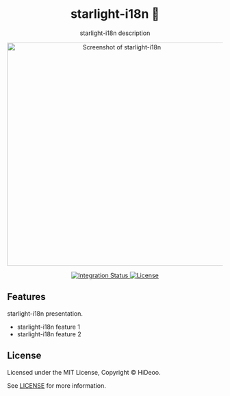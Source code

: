 <div align="center">
  <h1>starlight-i18n 🚧</h1>
  <p>starlight-i18n description</p>
  <p>
    <a href="https://dummyimage.com/520x350/121212/cdc8be.png&text=screenshot" title="Screenshot of starlight-i18n">
      <img alt="Screenshot of starlight-i18n" src="https://dummyimage.com/520x350/121212/cdc8be.png&text=screenshot" width="520" />
    </a>
  </p>
</div>

<div align="center">
  <a href="https://github.com/HiDeoo/starlight-i18n/actions/workflows/integration.yml">
    <img alt="Integration Status" src="https://github.com/HiDeoo/starlight-i18n/actions/workflows/integration.yml/badge.svg" />
  </a>
  <a href="https://github.com/HiDeoo/starlight-i18n/blob/main/LICENSE">
    <img alt="License" src="https://badgen.net/github/license/HiDeoo/starlight-i18n" />
  </a>
  <br />
</div>

## Features

starlight-i18n presentation.

- starlight-i18n feature 1
- starlight-i18n feature 2

## License

Licensed under the MIT License, Copyright © HiDeoo.

See [LICENSE](https://github.com/HiDeoo/starlight-i18n/blob/main/LICENSE) for more information.
